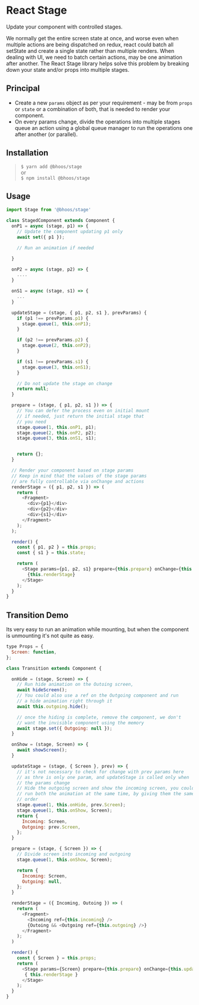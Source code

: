 # React Stage
Update your component with controlled stages.

We normally get the entire screen state at once, and worse even when
multiple actions are being dispatched on redux, react could batch all
setState and create a single state rather than multiple renders. When
dealing with UI, we need to batch certain actions, may be one animation
after another. The React Stage library helps solve this problem by
breaking down your state and/or props into multiple stages.

## Principal
* Create a new `params` object as per your requirement - may be from
  `props` or `state` or a combination of both, that is needed to render
  your component.
* On every params change, divide the operations into multiple stages
  queue an action using a global queue manager to run the operations
  one after another (or parallel).

## Installation
> `$ yarn add @bhoos/stage`  
  or  
> `$ npm install @bhoos/stage`

## Usage
```javascript
import Stage from '@bhoos/stage'

class StagedComponent extends Component {
  onP1 = async (stage, p1) => {
    // Update the component updating p1 only
    await set({ p1 });

    // Run an animation if needed

  }

  onP2 = async (stage, p2) => {
    ....
  }

  onS1 = async (stage, s1) => {
    ...
  }

  updateStage = (stage, { p1, p2, s1 }, prevParams) {
    if (p1 !== prevParams.p1) {
      stage.queue(1, this.onP1);
    }

    if (p2 !== prevParams.p2) {
      stage.queue(2, this.onP2);
    }

    if (s1 !== prevParams.s1) {
      stage.queue(3, this.onS1);
    }

    // Do not update the stage on change
    return null;
  }

  prepare = (stage, { p1, p2, s1 }) => {
    // You can defer the process even on initial mount
    // if needed, just return the initial stage that 
    // you need
    stage.queue(1, this.onP1, p1);
    stage.queue(2, this.onP2, p2);
    stage.queue(3, this.onS1, s1);


    return {}; 
  }

  // Render your component based on stage params
  // Keep in mind that the values of the stage params
  // are fully controllable via onChange and actions
  renderStage = ({ p1, p2, s1 }) => (
    return (
      <Fragment>
        <div>{p1}</div>
        <div>{p2}</div>
        <div>{s1}</div>
      </Fragment>
    );
  );

  render() {
    const { p1, p2 } = this.props;
    const { s1 } = this.state;

    return (
      <Stage params={p1, p2, s1} prepare={this.prepare} onChange={this.updateStage}>
        {this.renderStage}
      </Stage>
    );
  }
}
```

## Transition Demo
Its very easy to run an animation while mounting, but when the component is
unmounting it's not quite as easy.

```javascript
type Props = {
  Screen: function,
};

class Transition extends Component {

  onHide = (stage, Screen) => {
    // Run hide animation on the Outoing screen,
    await hideScreen();
    // You could also use a ref on the Outgoing component and run 
    // a hide animation right through it
    await this.outgoing.hide();

    // once the hiding is complete, remove the component, we don't
    // want the invisible component using the memory
    await stage.set({ Outgoing: null });
  }

  onShow = (stage, Screen) => {
    await showScreen();
  }

  updateStage = (stage, { Screen }, prev) => {
    // it's not necessary to check for change with prev params here
    // as thre is only one param, and updateStage is called only when
    // the params change
    // Hide the outgoing screen and show the incoming screen, you could
    // run both the animation at the same time, by giving them the same
    // order
    stage.queue(1, this.onHide, prev.Screen);
    stage.queue(1, this.onShow, Screen);
    return {
      Incoming: Screen,
      Outgoing: prev.Screen,
    };
  }

  prepare = (stage, { Screen }) => {
    // Divide screen into incoming and outgoing
    stage.queue(1, this.onShow, Screen);

    return {
      Incoming: Screen,
      Outgoing: null,
    };
  }

  renderStage = ({ Incoming, Outoing }) => (
    return (
      <Fragment>
        <Incoming ref={this.incoming} />
        {Outoing && <Outgoing ref={this.outgoing} />}
      </Fragment>
    );
  )

  render() {
    const { Screen } = this.props;
    return (
      <Stage params={Screen} prepare={this.prepare} onChange={this.updateStage}>
       { this.renderStage }
      </Stage>
    );
  }
}

